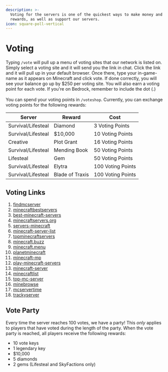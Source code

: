 ```yaml
---
description: >-
  Voting for the servers is one of the quickest ways to make money and earn
  rewards, as well as support our servers.
icon: square-poll-vertical
---
```


# Voting

Typing `/vote` will pull up a menu of voting sites that our network is listed on. Simply select a voting site and it will send you the link in chat. Click the link and it will pull up in your default browser. Once there, type your in-game-name as it appears on Minecraft and click vote. If done correctly, you will see your balance go up by $250 per voting site. You will also earn a voting point for each vote. If you're on Bedrock, remember to include the dot (.)\
\
You can spend your voting points in `/voteshop`. Currently, you can exchange voting points for the following rewards:



| Server             | Reward          | Cost              |
| ------------------ | --------------- | ----------------- |
| Survival/Lifesteal | Diamond         | 3 Voting Points   |
| Survival/Lifesteal | $10,000         | 10 Voting Points  |
| Creative           | Plot Grant      | 16 Voting Points  |
| Survival/Lifesteal | Mending Book    | 50 Voting Points  |
| Lifesteal          | Gem             | 50 Voting Points  |
| Survival/Lifesteal | Elytra          | 100 Voting Points |
| Survival/Lifesteal | Blade of Traxis | 100 Voting Points |

## Voting Links

1. [findmcserver](https://findmcserver.com/server/torrent)
2. [minecraftbestservers](https://minecraftbestservers.com/server-torrent.596/)
3. [best-minecraft-servers](https://best-minecraft-servers.co/server-torrent-network.18756/vote)
4. [minecraftservers.org](https://minecraftservers.org/vote/654203)
5. [servers-minecraft](https://servers-minecraft.net/server-torrent-network.25769)
6. [minecraft-server-list](https://minecraft-server-list.com/server/495432/vote/)
7. [topminecraftservers](https://topminecraftservers.org/vote/33820)
8. [minecraft.buzz](https://minecraft.buzz/vote/9708)
9. [minecraft.menu](https://minecraft.menu/server-torrent-network.3376/vote)
10. [planetminecraft](https://www.planetminecraft.com/server/quantumcraft-smp-java-server-1-19-3/vote/)
11. [minecraft-mp](https://minecraft-mp.com/server/320527/vote/)
12. [play-minecraft-servers](https://play-minecraft-servers.com/minecraft-servers/torrent-network/?tab=vote)
13. [minecraft-server](https://minecraft-server.net/vote/Torrent/)
14. [minecraftlist](https://minecraftlist.org/vote/31023)
15. [top-mc-server](https://top-mc-servers.net/server/334#vote)
16. [minebrowse](https://minebrowse.com/server/5381)
17. [mcservertime](https://mcservertime.com/server-torrent-network.2169/vote)
18. [trackyserver](https://www.trackyserver.com/server/2507118#vote)

## Vote Party

Every time the server reaches 100 votes, we have a party! This _only_ applies to players that have voted during the length of the party. When the vote party is reached, all players receive the following rewards:

* 10 vote keys
* 1 legendary key
* $10,000
* 5 diamonds
* 2 gems (Lifesteal and SkyFactions only)
